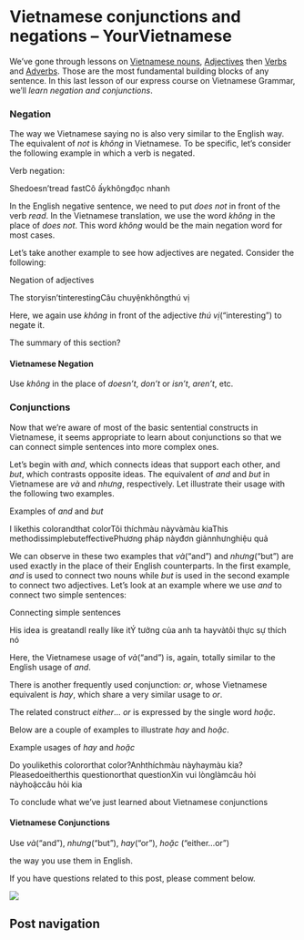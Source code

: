 Vietnamese conjunctions and negations – YourVietnamese
========================================================

We’ve gone through lessons on [Vietnamese nouns](https://yourvietnamese.com/learn-vietnamese/vietnamese-nouns/), [Adjectives](https://yourvietnamese.com/learn-vietnamese/vietnamese-adjectives/) then [Verbs](https://yourvietnamese.com/learn-vietnamese/vietnamese-verbs/) and [Adverbs](https://yourvietnamese.com/learn-vietnamese/vietnamese-adverbs/). Those are the most fundamental building blocks of any sentence. In this last lesson of our express course on Vietnamese Grammar, we’ll _learn negation and conjunctions_.

### Negation

The way we Vietnamese saying no is also very similar to the English way. The equivalent of _not_ is _không_ in Vietnamese. To be specific, let’s consider the following example in which a verb is negated.

Verb negation:

Shedoesn’tread fastCô ấykhôngđọc nhanh

In the English negative sentence, we need to put _does not_ in front of the verb _read_. In the Vietnamese translation, we use the word _không_ in the place of _does not_. This word _không_ would be the main negation word for most cases.

Let’s take another example to see how adjectives are negated. Consider the following:

Negation of adjectives

The storyisn’tinterestingCâu chuyệnkhôngthú vị

Here, we again use _không_ in front of the adjective _thú vị_(“interesting”) to negate it.

The summary of this section?

#### Vietnamese Negation

Use _không_ in the place of _doesn’t_, _don’t_ or _isn’t_, _aren’t_, etc.

### Conjunctions

Now that we’re aware of most of the basic sentential constructs in Vietnamese, it seems appropriate to learn about conjunctions so that we can connect simple sentences into more complex ones.

Let’s begin with _and_, which connects ideas that support each other, and _but_, which contrasts opposite ideas. The equivalent of _and_ and _but_ in Vietnamese are _và_ and _nhưng_, respectively. Let illustrate their usage with the following two examples.

Examples of _and_ and _but_

I likethis colorandthat colorTôi thíchmàu nàyvàmàu kiaThis methodissimplebuteffectivePhương pháp nàyđơn giảnnhưnghiệu quả

We can observe in these two examples that _và_(“and”) and _nhưng_(“but”) are used exactly in the place of their English counterparts. In the first example, _and_ is used to connect two nouns while _but_ is used in the second example to connect two adjectives. Let’s look at an example where we use _and_ to connect two simple sentences:

Connecting simple sentences

His idea is greatandI really like itÝ tưởng của anh ta hayvàtôi thực sự thích nó

Here, the Vietnamese usage of _và_(“and”) is, again, totally similar to the English usage of _and_.

There is another frequently used conjunction: _or_, whose Vietnamese equivalent is _hay_, which share a very similar usage to _or_.

The related construct _either_… _or_ is expressed by the single word _hoặc_.

Below are a couple of examples to illustrate _hay_ and _hoặc_.

Example usages of _hay_ and _hoặc_

Do youlikethis colororthat color?Anhthíchmàu nàyhaymàu kia?Pleasedoeitherthis questionorthat questionXin vui lònglàmcâu hỏi nàyhoặccâu hỏi kia

To conclude what we’ve just learned about Vietnamese conjunctions

#### Vietnamese Conjunctions

Use _và_(“and”), _nhưng_(“but”), _hay_(“or”), _hoặc_ (“either…or”)

the way you use them in English.

If you have questions related to this post, please comment below.

![](https://secure.gravatar.com/avatar/a66a16d35561de34a05d128fadf48d64?s=56&d=mm&r=g)

## Post navigation





